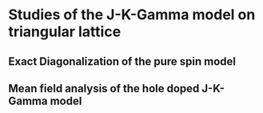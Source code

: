 # Studies of the J-K-Gamma model on triangular lattice

## Exact Diagonalization of the pure spin model

## Mean field analysis of the hole doped J-K-Gamma model